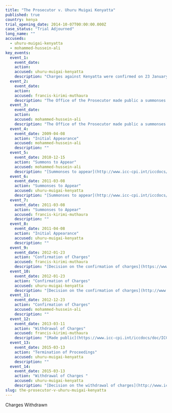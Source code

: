```yaml
---
title: "The Prosecutor v. Uhuru Muigai Kenyatta"
published: true
country: kenya
trial_opening_date: 2014-10-07T00:00:00.000Z
case_status: "Trial Adjourned"
long_name: ""
accuseds:
  - uhuru-muigai-kenyatta
  - mohammed-hussein-ali
key_events:
  event_1:
    event_date:
    action:
    accused: uhuru-muigai-kenyatta
    description: "Charges against Kenyatta were confirmed on 23 January 2012. The notice to withdraw charges was made public on 5 December 2014. Charges against him were withdrawn on 13 March 2015. The Trial Chamber terminated the proceedings on 13 March 2015."
  event_2:
    event_date:
    action:
    accused: francis-kirimi-muthaura
    description: "The Office of the Prosecutor made public a summonses to appear for Muthaura on December 15, 2010. Charges were confirmed by Pre-Trial Chamber II on January 23, 2012. However, the Office of the Prosecutor [withdrew](https://www.icc-cpi.int/en_menus/icc/press%20and%20media/press%20releases/Pages/OTP-statement-11-03-2013.aspx) charges against Muthaura on March 11, 2013."
  event_3:
    event_date:
    action:
    accused: mohammed-hussein-ali
    description: "The Office of the Prosecutor made public a summonses to appear for on Ali 15 December 2010. Pre-Trial Chamber II declined to confirm the charges on January 23, 2012."
  event_4:
    event_date: 2009-04-08
    action: "Initial Appearance"
    accused: mohammed-hussein-ali
    description: ""
  event_5:
    event_date: 2010-12-15
    action: "Summons to Appear"
    accused: mohammed-hussein-ali
    description: "[Summonses to appear](http://www.icc-cpi.int/iccdocs/doc/doc1037052.pdf)"
  event_6:
    event_date: 2011-03-08
    action: "Summonses to Appear"
    accused: uhuru-muigai-kenyatta
    description: "[Summonses to appear](http://www.icc-cpi.int/iccdocs/doc/doc1037052.pdf)"
  event_7:
    event_date: 2011-03-08
    action: "Summonses to Appear"
    accused: francis-kirimi-muthaura
    description: ""
  event_8:
    event_date: 2011-04-08
    action: "Initial Appearance"
    accused: uhuru-muigai-kenyatta
    description: ""
  event_9:
    event_date: 2012-01-23
    action: "Confirmation of Charges"
    accused: francis-kirimi-muthaura
    description: "[Decision on the confirmation of charges](https://www.icc-cpi.int/iccdocs/doc/doc1314543.pdf)"
  event_10:
    event_date: 2012-01-23
    action: "Confirmation of Charges"
    accused: uhuru-muigai-kenyatta
    description: "[Decision on the confirmation of charges](http://www.icc-cpi.int/iccdocs/doc/doc1314543.pdf)"
  event_11:
    event_date: 2012-12-23
    action: "Confirmation of Charges"
    accused: mohammed-hussein-ali
    description: ""
  event_12:
    event_date: 2013-03-11
    action: "Withdrawal of Charges"
    accused: francis-kirimi-muthaura
    description: "[Made public](https://www.icc-cpi.int/iccdocs/doc/ICC-01-09-02-11-687.pdf)"
  event_13:
    event_date: 2015-03-13
    action: "Termination of Proceedings"
    accused: uhuru-muigai-kenyatta
    description: ""
  event_14:
    event_date: 2015-03-13
    action: "Withdrawal of Charges "
    accused: uhuru-muigai-kenyatta
    description: "[Decision on the withdrawal of charges](http://www.icc-cpi.int/iccdocs/doc/doc1936247.pdf)"
slug: the-prosecutor-v-uhuru-muigai-kenyatta
---
```


Charges Withdrawn

